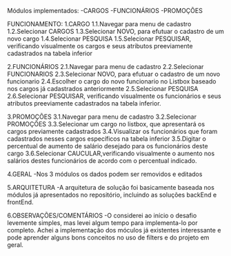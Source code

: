 Módulos implementados:
-CARGOS
-FUNCIONÁRIOS
-PROMOÇÕES

FUNCIONAMENTO:
1.CARGO
1.1.Navegar para menu de cadastro
1.2.Selecionar CARGOS
1.3.Selecionar NOVO, para efutuar o cadastro de um novo cargo
1.4.Selecionar PESQUISA
1.5.Selecionar PESQUISAR, verificando visualmente os cargos e seus atributos preeviamente cadastrados na tabela inferior

2.FUNCIONÁRIOS
2.1.Navegar para menu de cadastro
2.2.Selecionar FUNCIONARIOS
2.3.Selecionar NOVO, para efutuar o cadastro de um novo funcionario
2.4.Escolher o cargo do novo funcionario no Listbox baseado nos cargos já cadastrados anteriormente
2.5.Selecionar PESQUISA
2.6.Selecionar PESQUISAR, verificando visualmente os funcionários e seus atributos preeviamente cadastrados na tabela inferior.

3.PROMOÇÕES
3.1.Navegar para menu de cadastro
3.2.Selecionar PROMOÇÕES
3.3.Selecionar um cargo no listbox, que apresentará os cargos previamente cadastrados
3.4.Visualizar os funcionários que foram cadastrados nesses cargos específicos na tabela inferior
3.5.Digitar o percentual de aumento de salário desejado para os funcionários deste cargo
3.6.Selecionar CAUCULAR,verificando visualmente o aumento nos salários destes funcionários de acordo com o percentual indicado.

4.GERAL
-Nos 3 módulos os dados podem ser removidos e editados

5.ARQUITETURA
-A arquitetura de solução foi basicamente baseada nos módulos já apresentados no repositório, incluindo as soluções backEnd e frontEnd.

6.OBSERVAÇÕES/COMENTÁRIOS
-O considerei ao início o desafio levemente simples, mas levei algum tempo para implementa-lo por completo. Achei a implementação dos móculos já existentes interessante e pode aprender alguns bons conceitos no uso de filters e do projeto em geral.
